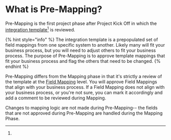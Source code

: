 # What is Pre-Mapping?

Pre-Mapping is the first project phase after Project Kick Off in which the [integration template](#user-content-fn-1)[^1] is reviewed.&#x20;

{% hint style="info" %}
The integration template is a prepopulated set of field mappings from one specific system to another. Likely many will fit your business process, but you will need to adjust others to fit your business process. The purpose of Pre-Mapping is to approve template mappings that fit your business process and flag the others that need to be changed.
{% endhint %}

Pre-Mapping differs from the Mapping phase in that it's strictly a review of the template at the [Field Mapping](../../glyue-technical-reference/integration\_components/field-mapping.md) level. You will approve Field Mappings that align with your business process. If a Field Mapping does not align with your business process, or you're not sure, you can mark it accordingly and add a comment to be reviewed during Mapping.&#x20;

Changes to mapping logic are not made during Pre-Mapping-- the fields that are not approved during Pre-Mapping are handled during the Mapping Phase.

[^1]: 
